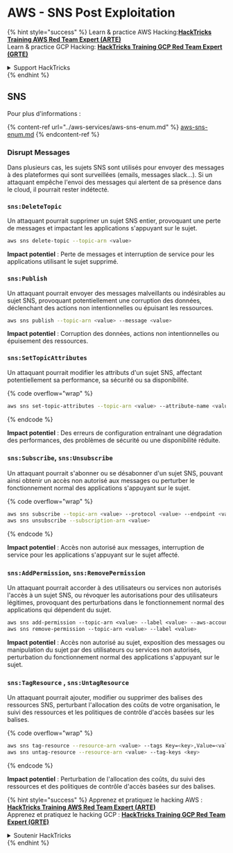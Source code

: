 # AWS - SNS Post Exploitation

{% hint style="success" %}
Learn & practice AWS Hacking:<img src="../../../.gitbook/assets/image (1) (1) (1) (1).png" alt="" data-size="line">[**HackTricks Training AWS Red Team Expert (ARTE)**](https://training.hacktricks.xyz/courses/arte)<img src="../../../.gitbook/assets/image (1) (1) (1) (1).png" alt="" data-size="line">\
Learn & practice GCP Hacking: <img src="../../../.gitbook/assets/image (2) (1).png" alt="" data-size="line">[**HackTricks Training GCP Red Team Expert (GRTE)**<img src="../../../.gitbook/assets/image (2) (1).png" alt="" data-size="line">](https://training.hacktricks.xyz/courses/grte)

<details>

<summary>Support HackTricks</summary>

* Check the [**subscription plans**](https://github.com/sponsors/carlospolop)!
* **Join the** 💬 [**Discord group**](https://discord.gg/hRep4RUj7f) or the [**telegram group**](https://t.me/peass) or **follow** us on **Twitter** 🐦 [**@hacktricks\_live**](https://twitter.com/hacktricks_live)**.**
* **Share hacking tricks by submitting PRs to the** [**HackTricks**](https://github.com/carlospolop/hacktricks) and [**HackTricks Cloud**](https://github.com/carlospolop/hacktricks-cloud) github repos.

</details>
{% endhint %}

## SNS

Pour plus d'informations :

{% content-ref url="../aws-services/aws-sns-enum.md" %}
[aws-sns-enum.md](../aws-services/aws-sns-enum.md)
{% endcontent-ref %}

### Disrupt Messages

Dans plusieurs cas, les sujets SNS sont utilisés pour envoyer des messages à des plateformes qui sont surveillées (emails, messages slack...). Si un attaquant empêche l'envoi des messages qui alertent de sa présence dans le cloud, il pourrait rester indétecté.

### `sns:DeleteTopic`

Un attaquant pourrait supprimer un sujet SNS entier, provoquant une perte de messages et impactant les applications s'appuyant sur le sujet.
```bash
aws sns delete-topic --topic-arn <value>
```
**Impact potentiel** : Perte de messages et interruption de service pour les applications utilisant le sujet supprimé.

### `sns:Publish`

Un attaquant pourrait envoyer des messages malveillants ou indésirables au sujet SNS, provoquant potentiellement une corruption des données, déclenchant des actions non intentionnelles ou épuisant les ressources.
```bash
aws sns publish --topic-arn <value> --message <value>
```
**Impact potentiel** : Corruption des données, actions non intentionnelles ou épuisement des ressources.

### `sns:SetTopicAttributes`

Un attaquant pourrait modifier les attributs d'un sujet SNS, affectant potentiellement sa performance, sa sécurité ou sa disponibilité.

{% code overflow="wrap" %}
```bash
aws sns set-topic-attributes --topic-arn <value> --attribute-name <value> --attribute-value <value>
```
{% endcode %}

**Impact potentiel** : Des erreurs de configuration entraînant une dégradation des performances, des problèmes de sécurité ou une disponibilité réduite.

### `sns:Subscribe`, `sns:Unsubscribe`

Un attaquant pourrait s'abonner ou se désabonner d'un sujet SNS, pouvant ainsi obtenir un accès non autorisé aux messages ou perturber le fonctionnement normal des applications s'appuyant sur le sujet.

{% code overflow="wrap" %}
```bash
aws sns subscribe --topic-arn <value> --protocol <value> --endpoint <value>
aws sns unsubscribe --subscription-arn <value>
```
{% endcode %}

**Impact potentiel** : Accès non autorisé aux messages, interruption de service pour les applications s'appuyant sur le sujet affecté.

### `sns:AddPermission`, `sns:RemovePermission`

Un attaquant pourrait accorder à des utilisateurs ou services non autorisés l'accès à un sujet SNS, ou révoquer les autorisations pour des utilisateurs légitimes, provoquant des perturbations dans le fonctionnement normal des applications qui dépendent du sujet.
```css
aws sns add-permission --topic-arn <value> --label <value> --aws-account-id <value> --action-name <value>
aws sns remove-permission --topic-arn <value> --label <value>
```
**Impact potentiel** : Accès non autorisé au sujet, exposition des messages ou manipulation du sujet par des utilisateurs ou services non autorisés, perturbation du fonctionnement normal des applications s'appuyant sur le sujet.

### `sns:TagResource` , `sns:UntagResource`

Un attaquant pourrait ajouter, modifier ou supprimer des balises des ressources SNS, perturbant l'allocation des coûts de votre organisation, le suivi des ressources et les politiques de contrôle d'accès basées sur les balises.

{% code overflow="wrap" %}
```bash
aws sns tag-resource --resource-arn <value> --tags Key=<key>,Value=<value>
aws sns untag-resource --resource-arn <value> --tag-keys <key>
```
{% endcode %}

**Impact potentiel** : Perturbation de l'allocation des coûts, du suivi des ressources et des politiques de contrôle d'accès basées sur des balises.

{% hint style="success" %}
Apprenez et pratiquez le hacking AWS :<img src="../../../.gitbook/assets/image (1) (1) (1) (1).png" alt="" data-size="line">[**HackTricks Training AWS Red Team Expert (ARTE)**](https://training.hacktricks.xyz/courses/arte)<img src="../../../.gitbook/assets/image (1) (1) (1) (1).png" alt="" data-size="line">\
Apprenez et pratiquez le hacking GCP : <img src="../../../.gitbook/assets/image (2) (1).png" alt="" data-size="line">[**HackTricks Training GCP Red Team Expert (GRTE)**<img src="../../../.gitbook/assets/image (2) (1).png" alt="" data-size="line">](https://training.hacktricks.xyz/courses/grte)

<details>

<summary>Soutenir HackTricks</summary>

* Consultez les [**plans d'abonnement**](https://github.com/sponsors/carlospolop) !
* **Rejoignez le** 💬 [**groupe Discord**](https://discord.gg/hRep4RUj7f) ou le [**groupe telegram**](https://t.me/peass) ou **suivez** nous sur **Twitter** 🐦 [**@hacktricks\_live**](https://twitter.com/hacktricks_live)**.**
* **Partagez des astuces de hacking en soumettant des PR aux** [**HackTricks**](https://github.com/carlospolop/hacktricks) et [**HackTricks Cloud**](https://github.com/carlospolop/hacktricks-cloud) dépôts github.

</details>
{% endhint %}
